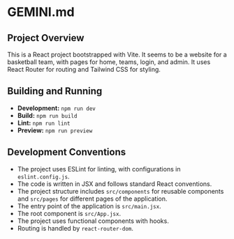 # GEMINI.md

## Project Overview

This is a React project bootstrapped with Vite. It seems to be a website for a basketball team, with pages for home, teams, login, and admin. It uses React Router for routing and Tailwind CSS for styling.

## Building and Running

*   **Development:** `npm run dev`
*   **Build:** `npm run build`
*   **Lint:** `npm run lint`
*   **Preview:** `npm run preview`

## Development Conventions

*   The project uses ESLint for linting, with configurations in `eslint.config.js`.
*   The code is written in JSX and follows standard React conventions.
*   The project structure includes `src/components` for reusable components and `src/pages` for different pages of the application.
*   The entry point of the application is `src/main.jsx`.
*   The root component is `src/App.jsx`.
*   The project uses functional components with hooks.
*   Routing is handled by `react-router-dom`.
